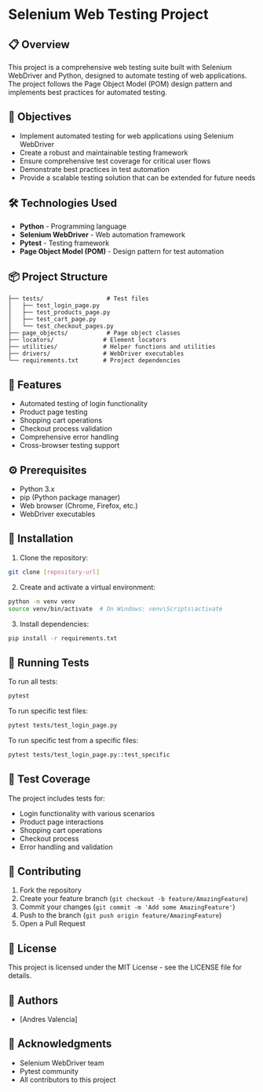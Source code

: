# Selenium Web Testing Project

## 📋 Overview
This project is a comprehensive web testing suite built with Selenium WebDriver and Python, designed to automate testing of web applications. The project follows the Page Object Model (POM) design pattern and implements best practices for automated testing.

## 🎯 Objectives
- Implement automated testing for web applications using Selenium WebDriver
- Create a robust and maintainable testing framework
- Ensure comprehensive test coverage for critical user flows
- Demonstrate best practices in test automation
- Provide a scalable testing solution that can be extended for future needs

## 🛠️ Technologies Used
- **Python** - Programming language
- **Selenium WebDriver** - Web automation framework
- **Pytest** - Testing framework
- **Page Object Model (POM)** - Design pattern for test automation

## 📦 Project Structure
```
├── tests/                  # Test files
│   ├── test_login_page.py
│   ├── test_products_page.py
│   ├── test_cart_page.py
│   └── test_checkout_pages.py
├── page_objects/           # Page object classes
├── locators/              # Element locators
├── utilities/             # Helper functions and utilities
├── drivers/               # WebDriver executables
└── requirements.txt       # Project dependencies
```

## 🚀 Features
- Automated testing of login functionality
- Product page testing
- Shopping cart operations
- Checkout process validation
- Comprehensive error handling
- Cross-browser testing support

## ⚙️ Prerequisites
- Python 3.x
- pip (Python package manager)
- Web browser (Chrome, Firefox, etc.)
- WebDriver executables

## 🔧 Installation
1. Clone the repository:
```bash
git clone [repository-url]
```

2. Create and activate a virtual environment:
```bash
python -m venv venv
source venv/bin/activate  # On Windows: venv\Scripts\activate
```

3. Install dependencies:
```bash
pip install -r requirements.txt
```

## 🧪 Running Tests
To run all tests:
```bash
pytest
```

To run specific test files:
```bash
pytest tests/test_login_page.py
```
To run specific test from a specific files:
```bash
pytest tests/test_login_page.py::test_specific
```

## 📝 Test Coverage
The project includes tests for:
- Login functionality with various scenarios
- Product page interactions
- Shopping cart operations
- Checkout process
- Error handling and validation

## 🤝 Contributing
1. Fork the repository
2. Create your feature branch (`git checkout -b feature/AmazingFeature`)
3. Commit your changes (`git commit -m 'Add some AmazingFeature'`)
4. Push to the branch (`git push origin feature/AmazingFeature`)
5. Open a Pull Request

## 📄 License
This project is licensed under the MIT License - see the LICENSE file for details.

## 👥 Authors
- [Andres Valencia]

## 🙏 Acknowledgments
- Selenium WebDriver team
- Pytest community
- All contributors to this project
